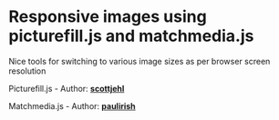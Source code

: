 # Responsive images using picturefill.js and matchmedia.js


Nice tools for switching to various image sizes as per browser screen resolution

Picturefill.js - Author: **[scottjehl]**

Matchmedia.js - Author: **[paulirish]**

[scottjehl]: https://github.com/scottjehl/picturefill/
[paulirish]: https://github.com/paulirish/matchMedia.js/



